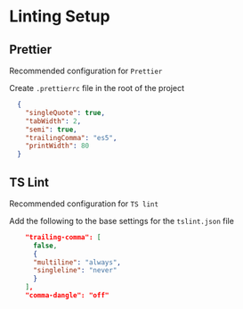 # Linting Setup

## Prettier

Recommended configuration for `Prettier`

Create `.prettierrc` file in the root of the project

```json title=".prettierrc"
  {
    "singleQuote": true,
    "tabWidth": 2,
    "semi": true,
    "trailingComma": "es5",
    "printWidth": 80
  }
```

## TS Lint

Recommended configuration for `TS lint`

Add the following to the base settings for the `tslint.json` file

```json title="tslint.json"
    "trailing-comma": [
      false,
      {
      "multiline": "always",
      "singleline": "never"
      }
    ],
    "comma-dangle": "off"
```
